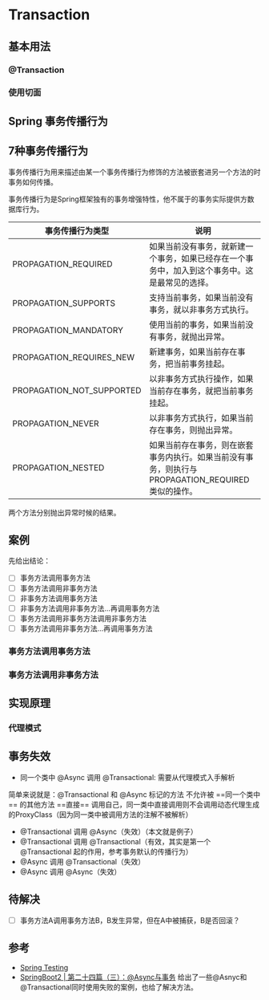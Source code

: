 Transaction
===

基本用法
---

### @Transaction

### 使用切面

Spring 事务传播行为
---


7种事务传播行为
---

事务传播行为用来描述由某一个事务传播行为修饰的方法被嵌套进另一个方法的时事务如何传播。  

事务传播行为是Spring框架独有的事务增强特性，他不属于的事务实际提供方数据库行为。  

| 事务传播行为类型 | 说明 |
| --- | --- |
| PROPAGATION_REQUIRED | 如果当前没有事务，就新建一个事务，如果已经存在一个事务中，加入到这个事务中。这是最常见的选择。 |
| PROPAGATION_SUPPORTS | 支持当前事务，如果当前没有事务，就以非事务方式执行。 |
| PROPAGATION_MANDATORY | 使用当前的事务，如果当前没有事务，就抛出异常。 |
| PROPAGATION_REQUIRES_NEW | 新建事务，如果当前存在事务，把当前事务挂起。 |
| PROPAGATION_NOT_SUPPORTED | 以非事务方式执行操作，如果当前存在事务，就把当前事务挂起。 |
| PROPAGATION_NEVER | 以非事务方式执行，如果当前存在事务，则抛出异常。 |
| PROPAGATION_NESTED | 如果当前存在事务，则在嵌套事务内执行。如果当前没有事务，则执行与PROPAGATION_REQUIRED类似的操作。 |

两个方法分别抛出异常时候的结果。

案例
---

先给出结论：

- [ ] 事务方法调用事务方法
- [ ] 事务方法调用非事务方法
- [ ] 非事务方法调用事务方法
- [ ] 非事务方法调用非事务方法...再调用事务方法
- [ ] 事务方法调用非事务方法调用非事务方法
- [ ] 事务方法调用非事务方法...再调用事务方法

### 事务方法调用事务方法

### 事务方法调用非事务方法

实现原理
---


### 代理模式

事务失效
--

- 同一个类中 @Async 调用 @Transactional: 需要从代理模式入手解析


简单来说就是：@Transactional 和 @Async 标记的方法 不允许被 ==同一个类中== 的其他方法 ==直接== 调用自己，同一类中直接调用则不会调用动态代理生成的ProxyClass（因为同一类中被调用方法的注解不被解析）

- @Transactional 调用 @Async（失效）（本文就是例子）
- @Transactional 调用 @Transactional（有效，其实是第一个 @Transactional 起的作用，参考事务默认的传播行为）
- @Async 调用 @Transactional（失效）
- @Async 调用 @Async（失效）

待解决
----

- [ ] 事务方法A调用事务方法B，B发生异常，但在A中被捕获，B是否回滚？

参考
----

- [Spring Testing](https://docs.spring.io/spring/docs/5.1.8.RELEASE/spring-framework-reference/testing.html#testing)
- [SpringBoot2 | 第二十四篇（三）：@Async与事务](https://ynfatal.github.io/2018/11/02/SpringBoot2/SpringBoot2%20%20%E7%AC%AC%E4%BA%8C%E5%8D%81%E5%9B%9B%E7%AF%87%EF%BC%88%E4%B8%89%EF%BC%89%EF%BC%9A@Async%E4%B8%8E%E4%BA%8B%E5%8A%A1/) 给出了一些@Asnyc和@Transactional同时使用失败的案例，也给了解决方法。